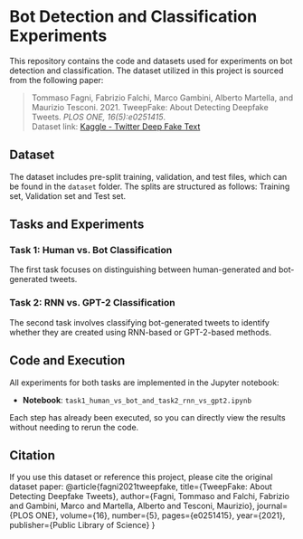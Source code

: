 # Bot Detection and Classification Experiments

This repository contains the code and datasets used for experiments on bot detection and classification. The dataset utilized in this project is sourced from the following paper:

> Tommaso Fagni, Fabrizio Falchi, Marco Gambini, Alberto Martella, and Maurizio Tesconi. 2021. TweepFake: About Detecting Deepfake Tweets. *PLOS ONE, 16(5):e0251415*.  
> Dataset link: [Kaggle - Twitter Deep Fake Text](https://www.kaggle.com/datasets/mtesconi/twitter-deep-fake-text/data)

## Dataset

The dataset includes pre-split training, validation, and test files, which can be found in the `dataset` folder. The splits are structured as follows: Training set, Validation set and Test set.

## Tasks and Experiments

### Task 1: Human vs. Bot Classification
The first task focuses on distinguishing between human-generated and bot-generated tweets.

### Task 2: RNN vs. GPT-2 Classification
The second task involves classifying bot-generated tweets to identify whether they are created using RNN-based or GPT-2-based methods.

## Code and Execution

All experiments for both tasks are implemented in the Jupyter notebook:
- **Notebook**: `task1_human_vs_bot_and_task2_rnn_vs_gpt2.ipynb`

Each step has already been executed, so you can directly view the results without needing to rerun the code.

## Citation

If you use this dataset or reference this project, please cite the original dataset paper:
@article{fagni2021tweepfake,
  title={TweepFake: About Detecting Deepfake Tweets},
  author={Fagni, Tommaso and Falchi, Fabrizio and Gambini, Marco and Martella, Alberto and Tesconi, Maurizio},
  journal={PLOS ONE},
  volume={16},
  number={5},
  pages={e0251415},
  year={2021},
  publisher={Public Library of Science}
}

